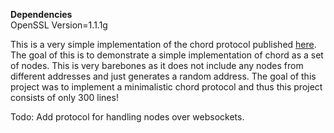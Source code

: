 **Dependencies** <br>
OpenSSL Version=1.1.1g 

This is a very simple implementation
of the chord protocol published [here](https://pdos.csail.mit.edu/papers/chord:sigcomm01/chord_sigcomm.pdf). The goal of this is to demonstrate a simple implementation of chord as a set of nodes. This is very barebones as it does not include any nodes from different addresses and just generates a random address. 
The goal of this project was to implement a minimalistic chord protocol and thus this project consists of only 300 lines!


Todo: Add protocol for handling nodes over websockets. 